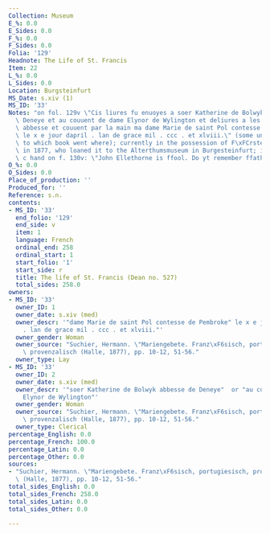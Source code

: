 ```yaml
---
Collection: Museum
E_%: 0.0
E_Sides: 0.0
F_%: 0.0
F_Sides: 0.0
Folia: '129'
Headnote: The Life of St. Francis
Item: 22
L_%: 0.0
L_Sides: 0.0
Location: Burgsteinfurt
MS_Date: s.xiv (1)
MS_ID: '33'
Notes: "on fol. 129v \"Cis liures fu enuoyes a soer Katherine de Bolwyk abbesse de\
  \ Deneye et au couuent de dame Elynor de Wylington et deliures a les dessus dictes\
  \ abbesse et couuent par la main ma dame Marie de saint Pol contesse de Pembroke\
  \ le x e jour dapril . lan de grace mil . ccc . et xlviii.\" (some uncertainty as\
  \ to which book went where); currently in the possession of F\xFCrsten von Bentheim\
  \ in 1877, who loaned it to the Alterthumsmuseum in Burgesteinfurt; in 15th of 16th\
  \ c hand on f. 130v: \"John Ellethorne is ffool. Do yt remember ffather.\""
O_%: 0.0
O_Sides: 0.0
Place_of_production: ''
Produced_for: ''
Reference: s.n.
contents:
- MS_ID: '33'
  end_folio: '129'
  end_side: v
  item: 1
  language: French
  ordinal_end: 258
  ordinal_start: 1
  start_folio: '1'
  start_side: r
  title: The life of St. Francis (Dean no. 527)
  total_sides: 258.0
owners:
- MS_ID: '33'
  owner_ID: 1
  owner_date: s.xiv (med)
  owner_descr: '"dame Marie de saint Pol contesse de Pembroke" le x e jour dapril
    . lan de grace mil . ccc . et xlviii."'
  owner_gender: Woman
  owner_source: "Suchier, Hermann. \"Mariengebete. Franz\xF6sisch, portugiesisch,\
    \ provenzalisch (Halle, 1877), pp. 10-12, 51-56."
  owner_type: Lay
- MS_ID: '33'
  owner_ID: 2
  owner_date: s.xiv (med)
  owner_descr: '"soer Katherine de Bolwyk abbesse de Deneye"  or "au couuent de dame
    Elynor de Wylington"'
  owner_gender: Woman
  owner_source: "Suchier, Hermann. \"Mariengebete. Franz\xF6sisch, portugiesisch,\
    \ provenzalisch (Halle, 1877), pp. 10-12, 51-56."
  owner_type: Clerical
percentage_English: 0.0
percentage_French: 100.0
percentage_Latin: 0.0
percentage_Other: 0.0
sources:
- "Suchier, Hermann. \"Mariengebete. Franz\xF6sisch, portugiesisch, provenzalisch\
  \ (Halle, 1877), pp. 10-12, 51-56."
total_sides_English: 0.0
total_sides_French: 258.0
total_sides_Latin: 0.0
total_sides_Other: 0.0

---
```

